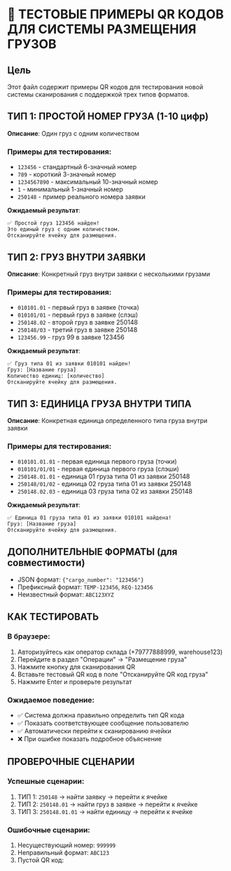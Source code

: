 # 🧪 ТЕСТОВЫЕ ПРИМЕРЫ QR КОДОВ ДЛЯ СИСТЕМЫ РАЗМЕЩЕНИЯ ГРУЗОВ

## Цель
Этот файл содержит примеры QR кодов для тестирования новой системы сканирования с поддержкой трех типов форматов.

## ТИП 1: ПРОСТОЙ НОМЕР ГРУЗА (1-10 цифр)
**Описание**: Один груз с одним количеством

### Примеры для тестирования:
- `123456` - стандартный 6-значный номер
- `789` - короткий 3-значный номер  
- `1234567890` - максимальный 10-значный номер
- `1` - минимальный 1-значный номер
- `250148` - пример реального номера заявки

**Ожидаемый результат**: 
```
✅ Простой груз 123456 найден!
Это единый груз с одним количеством.
Отсканируйте ячейку для размещения.
```

## ТИП 2: ГРУЗ ВНУТРИ ЗАЯВКИ
**Описание**: Конкретный груз внутри заявки с несколькими грузами

### Примеры для тестирования:
- `010101.01` - первый груз в заявке (точка)
- `010101/01` - первый груз в заявке (слэш)
- `250148.02` - второй груз в заявке 250148
- `250148/03` - третий груз в заявке 250148
- `123456.99` - груз 99 в заявке 123456

**Ожидаемый результат**:
```
✅ Груз типа 01 из заявки 010101 найден!
Груз: [Название груза]
Количество единиц: [количество]
Отсканируйте ячейку для размещения.
```

## ТИП 3: ЕДИНИЦА ГРУЗА ВНУТРИ ТИПА
**Описание**: Конкретная единица определенного типа груза внутри заявки

### Примеры для тестирования:
- `010101.01.01` - первая единица первого груза (точки)
- `010101/01/01` - первая единица первого груза (слэши)
- `250148.01.01` - единица 01 груза типа 01 из заявки 250148
- `250148/01/02` - единица 02 груза типа 01 из заявки 250148
- `250148.02.03` - единица 03 груза типа 02 из заявки 250148

**Ожидаемый результат**:
```
✅ Единица 01 груза типа 01 из заявки 010101 найдена!
Груз: [Название груза]
Отсканируйте ячейку для размещения.
```

## ДОПОЛНИТЕЛЬНЫЕ ФОРМАТЫ (для совместимости)
- JSON формат: `{"cargo_number": "123456"}`
- Префиксный формат: `TEMP-123456`, `REQ-123456`
- Неизвестный формат: `ABC123XYZ`

## КАК ТЕСТИРОВАТЬ

### В браузере:
1. Авторизуйтесь как оператор склада (+79777888999, warehouse123)
2. Перейдите в раздел "Операции" → "Размещение груза"
3. Нажмите кнопку для сканирования QR
4. Вставьте тестовый QR код в поле "Отсканируйте QR код груза"
5. Нажмите Enter и проверьте результат

### Ожидаемое поведение:
- ✅ Система должна правильно определить тип QR кода
- ✅ Показать соответствующее сообщение пользователю
- ✅ Автоматически перейти к сканированию ячейки
- ❌ При ошибке показать подробное объяснение

## ПРОВЕРОЧНЫЕ СЦЕНАРИИ

### Успешные сценарии:
1. ТИП 1: `250148` → найти заявку → перейти к ячейке
2. ТИП 2: `250148.01` → найти груз в заявке → перейти к ячейке  
3. ТИП 3: `250148.01.01` → найти единицу → перейти к ячейке

### Ошибочные сценарии:
1. Несуществующий номер: `999999`
2. Неправильный формат: `ABC123`
3. Пустой QR код: ` `